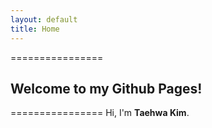 ```yaml
---
layout: default
title: Home
---
```


================
## Welcome to my Github Pages! 
================
Hi, I'm **Taehwa Kim**. 





